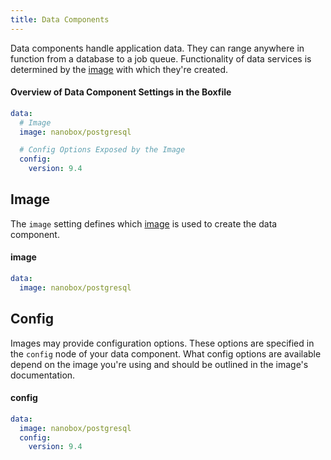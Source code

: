 ```yaml
---
title: Data Components
---
```


Data components handle application data. They can range anywhere in function from a database to a job queue. Functionality of data services is determined by the [image](#image) with which they're created.

#### Overview of Data Component Settings in the Boxfile
```yaml
data:
  # Image
  image: nanobox/postgresql

  # Config Options Exposed by the Image
  config:
    version: 9.4

```

## Image
The `image` setting defines which [image](/engines-images/) is used to create the data component.

#### image
```yaml
data:
  image: nanobox/postgresql
```

## Config
Images may provide configuration options. These options are specified in the `config` node of your data component. What config options are available depend on the image you're using and should be outlined in the image's documentation.

#### config
```yaml
data:
  image: nanobox/postgresql
  config:
    version: 9.4
```
